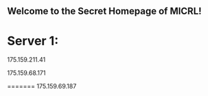 ## Welcome to the Secret Homepage of MICRL!
# Server 1:
175.159.211.41




175.159.68.171






=======
175.159.69.187





